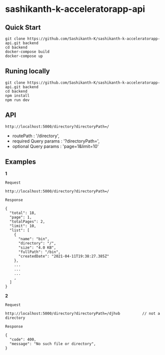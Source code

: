 # sashikanth-k-acceleratorapp-api

## Quick Start

```
git clone https://github.com/Sashikanth-K/sashikanth-k-acceleratorapp-api.git backend
cd backend
docker-compose build
docker-compose up
```

## Runing locally

```
git clone https://github.com/Sashikanth-K/sashikanth-k-acceleratorapp-api.git backend
cd backend
npm install
npm run dev
```

## API

```
http://localhost:5000/directory?directoryPath=/
```

- routePath : '/directory',
- required Query params : '?directoryPath=',
- optional Query params : 'page=1&limit=10'

## Examples

**1**

```
Request

http://localhost:5000/directory?directoryPath=/
```

```
Response

{
  "total": 18,
  "page": 1,
  "totalPages": 2,
  "limit": 10,
  "list": [
    {
      "name": "bin",
      "directory": "/",
      "size": "4.0 KB",
      "fullPath": "/bin",
      "createdDate": "2021-04-11T19:38:27.385Z"
    },
    ...
    ...
    ...
    ,
  ]
}
```

**2**

```
Request

http://localhost:5000/directory?directoryPath=/djhvb          // not a directory
```

```
Response

{
  "code": 400,
  "message": "No such file or directory",
}
```
